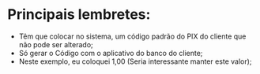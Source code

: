 # Principais lembretes:
* Têm que colocar no sistema, um código padrão do PIX do cliente que não pode ser alterado;
* Só gerar o Código com o aplicativo do banco do cliente;
* Neste exemplo, eu coloquei 1,00 (Seria interessante manter este valor);


